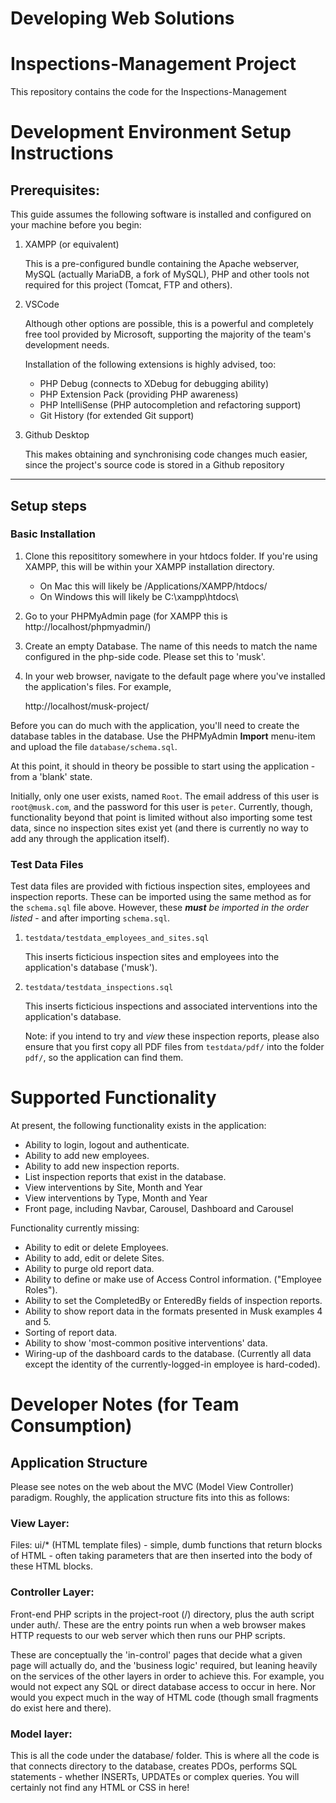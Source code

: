 # Developing Web Solutions
# Inspections-Management Project

This repository contains the code for the Inspections-Management 

# Development Environment Setup Instructions

## Prerequisites:
This guide assumes the following software is installed and configured on your machine before you begin:
1. XAMPP (or equivalent)
   
    This is a pre-configured bundle containing the Apache webserver, MySQL (actually MariaDB, a fork of MySQL), PHP and other tools not required for this project (Tomcat, FTP and others).

2. VSCode
   
   Although other options are possible, this is a powerful and completely free tool provided by Microsoft, supporting the majority of the team's development needs.

   Installation of the following extensions is highly advised, too:
      - PHP Debug (connects to XDebug for debugging ability)
      - PHP Extension Pack (providing PHP awareness)
      - PHP IntelliSense (PHP autocompletion and refactoring support)
      - Git History (for extended Git support)

3. Github Desktop
   
   This makes obtaining and synchronising code changes much easier, since the project's source code is stored in a Github repository

---
## Setup steps

### Basic Installation

1. Clone this reposititory somewhere in your htdocs folder. If you're using XAMPP, this will be within your XAMPP installation directory.
   - On Mac this will likely be /Applications/XAMPP/htdocs/
   - On Windows this will likely be C:\xampp\htdocs\

2. Go to your PHPMyAdmin page (for XAMPP this is http://localhost/phpmyadmin/)
3. Create an empty Database. The name of this needs to match the name configured in the php-side code. Please set this to 'musk'.
4. In your web browser, navigate to the default page where you've installed the application's files. For example,

   http://localhost/musk-project/

Before you can do much with the application, you'll need to create the database tables in the database. Use the PHPMyAdmin **Import** menu-item and upload the file `database/schema.sql`.

At this point, it should in theory be possible to start using the application - from a 'blank' state.

Initially, only one user exists, named `Root`. The email address of this user is `root@musk.com`, and the password for this user is `peter`. Currently, though, functionality beyond that point is limited without also importing some test data, since no inspection sites exist yet (and there is currently no way to add any through the application itself).

### Test Data Files

Test data files are provided with fictious inspection sites, employees and inspection reports. These can be imported using the same method as for the `schema.sql` file above. However, these _**must** be imported in the order listed_ - and after importing `schema.sql`.

1. `testdata/testdata_employees_and_sites.sql`
   
   This inserts ficticious inspection sites and employees into the application's database ('musk').

2. `testdata/testdata_inspections.sql`
   
   This inserts ficticious inspections and associated interventions into the application's database.

   Note: if you intend to try and _view_ these inspection reports, please also ensure that you first copy all PDF files from `testdata/pdf/` into the folder `pdf/`, so the application can find them.

# Supported Functionality

At present, the following functionality exists in the application:
- Ability to login, logout and authenticate.
- Ability to add new employees.
- Ability to add new inspection reports.
- List inspection reports that exist in the database.
- View interventions by Site, Month and Year
- View interventions by Type, Month and Year
- Front page, including Navbar, Carousel, Dashboard and Carousel

Functionality currently missing:
- Ability to edit or delete Employees.
- Ability to add, edit or delete Sites.
- Ability to purge old report data.
- Ability to define or make use of Access Control information. ("Employee Roles").
- Ability to set the CompletedBy or EnteredBy fields of inspection reports.
- Ability to show report data in the formats presented in Musk examples 4 and 5.
- Sorting of report data.
- Ability to show 'most-common positive interventions' data.
- Wiring-up of the dashboard cards to the database. (Currently all data except the identity of the currently-logged-in employee is hard-coded).

# Developer Notes (for Team Consumption)

## Application Structure

Please see notes on the web about the MVC (Model View Controller) paradigm.
Roughly, the application structure fits into this as follows:

### View Layer:
Files: ui/* (HTML template files) - simple, dumb functions that return blocks
of HTML - often taking parameters that are then inserted into the body of these
HTML blocks.

### Controller Layer:
Front-end PHP scripts in the project-root (/) directory, plus the auth script
under auth/. These are the entry points run when a web browser makes HTTP
requests to our web server which then runs our PHP scripts.

These are conceptually the 'in-control' pages that decide what a given page
will actually do, and the 'business logic' required, but leaning heavily on
the services of the other layers in order to achieve this. For example,
you would not expect any SQL or direct database access to occur in here. Nor
would you expect much in the way of HTML code (though small fragments do
exist here and there).

### Model layer:
This is all the code under the database/ folder. This is where all the code
is that connects directory to the database, creates PDOs, performs SQL
statements - whether INSERTs, UPDATEs or complex queries. You will certainly
not find any HTML or CSS in here!

